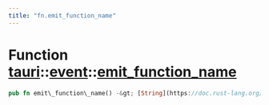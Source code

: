 ```yaml
---
title: "fn.emit_function_name"
---
```


Function [tauri](/api/rust/tauri/../index.html)::[event](/api/rust/tauri/index.html)::[emit\_function\_name](/api/rust/tauri/)
==============================================================================================================================

```rust
pub fn emit\_function\_name() -&gt; [String](https://doc.rust-lang.org/nightly/alloc/string/struct.String.html "struct alloc::string::String")
```
      